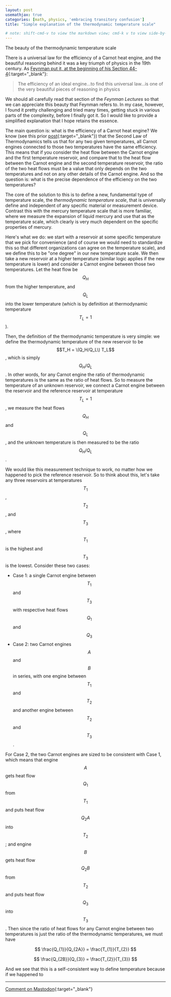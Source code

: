 ```yaml
---
layout: post
usemathjax: true
categories: [math, physics, 'embracing transitory confusion']
title: "Simple explanation of the thermodynamic temperature scale"

# note: shift-cmd-v to view the markdown view; cmd-k v to view side-by-side, then can do 'toggle preview locking' command in the 3 dots in the preview tab
---
```


The beauty of the thermodynamic temperature scale

There is a universal law for the efficiency of a Carnot heat engine, and the beautiful reasoning behind it was a key triumph of physics in the 19th century. As [Feynman put it, at the beginning of his Section 44-4](https://www.feynmanlectures.caltech.edu/I_44.html){:target="_blank"}:

>The efficiency of an ideal engine...to find this universal law...is one of the very beautiful pieces of reasoning in physics

We should all carefully read that section of the *Feynman Lectures* so that we can appreciate this beauty that Feynman refers to. In my case, however, I found it pretty challenging and tried many times, getting stuck in various parts of the complexity, before I finally got it. So I would like to provide a simplified explanation that I hope retains the essence.

The main question is: what is the efficiency of a Carnot heat engine? We know (see this prior [post](https://sunfishstanford.github.io/math/physics/embracing%20transitory%20confusion/2023/03/01/CarnotEngine.html){:target="_blank"}) that the Second Law of Thermodynamics tells us that for any two given temperatures, all Carnot engines connected to those two temperatures have the same efficiency. This means that if you consider the heat flow between the Carnot engine and the first temperature reservoir, and compare that to the heat flow between the Carnot engine and the second temperature reservoir, the ratio of the two heat flows must be a value that only depends on the two temperatures and not on any other details of the Carnot engine. And so the question is: what is the precise dependence of the efficiency on the two temperatures?

The core of the solution to this is to define a new, fundamental type of temperature scale, the *thermodynamic temperature scale*, that is universally define and independent of any specific material or measurement device. Contrast this with the mercury temperature scale that is more familiar, where we measure the expansion of liquid mercury and use that as the temperature scale, which clearly is very much dependent on the specific properties of mercury.

Here's what we do: we start with a reservoir at some specific temperature that we pick for convenience (and of course we would need to standardize this so that different organizations can agree on the temperature scale), and we define this to be "one degree" in our new temperature scale. We then take a new reservoir at a higher temperature (similar logic applies if the new temperature is lower) and consider a Carnot engine between those two temperatures. Let the heat flow be $$Q_H$$ from the higher temperature, and $$Q_L$$ into the lower temperature (which is by definition at thermodynamic temperature $$T_L=1$$). 

Then, the definition of the thermodynamic temperature is very simple: we define the thermodynamic temperature of the new reservoir to be $$T_H = \(Q_H/Q_L\) T_L$$, which is simply $$Q_H/Q_L$$. In other words, for any Carnot engine the ratio of thermodynamic temperatures is the same as the ratio of heat flows. So to measure the temperature of an unknown reservoir, we connect a Carnot engine between the reservoir and the reference reservoir at temperature $$T_L=1$$, we measure the heat flows $$Q_H$$ and $$Q_L$$, and the unknown temperature is then measured to be the ratio $$Q_H/Q_L$$.

We would like this measurement technique to work, no matter how we happened to pick the reference reservoir. So to think about this, let's take any three reservoirs at temperatures $$T_1$$, $$T_2$$, and $$T_3$$, where $$T_1$$ is the highest and $$T_3$$ is the lowest. Consider these two cases:

- Case 1: a single Carnot engine between $$T_1$$ and $$T_3$$ with respective heat flows $$Q_1$$ and $$Q_3$$
- Case 2: two Carnot engines $$A$$ and $$B$$ in series, with one engine between $$T_1$$ and $$T_2$$ and another engine between $$T_2$$ and $$T_3$$. 

For Case 2, the two Carnot engines are sized to be consistent with Case 1, which means that engine $$A$$ gets heat flow $$ Q_1$$ from $$T_ 1$$ and puts heat flow $$Q_ 2A$$ into $$T_ 2$$; and engine $$B$$ gets heat flow $$Q_ 2B$$ from $$T_ 2$$ and puts heat flow $$Q_ 3$$ into $$T_ 3$$. Then since the ratio of heat flows for any Carnot engine between two temperatures is just the ratio of the thermodynamic temperatures, we must have

$$
\frac{Q_{1}}{Q_{2A}} = \frac{T_{1}}{T_{2}}
$$

$$
\frac{Q_{2B}}{Q_{3}} = \frac{T_{2}}{T_{3}}
$$

And we see that this is a self-consistent way to define temperature because if we happened to 

---

[Comment on Mastodon](https://hachyderm.io/@Sunfishstanford/109960227623861947){:target="_blank"}

